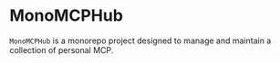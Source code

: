 # MonoMCPHub
`MonoMCPHub` is a monorepo project designed to manage and maintain a collection of personal MCP.

